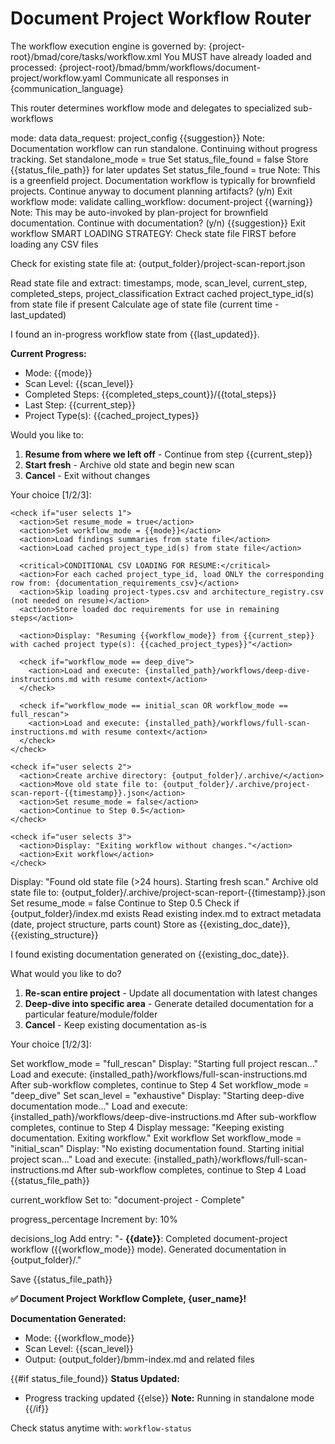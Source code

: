 # Document Project Workflow Router

<critical>The workflow execution engine is governed by: {project-root}/bmad/core/tasks/workflow.xml</critical>
<critical>You MUST have already loaded and processed: {project-root}/bmad/bmm/workflows/document-project/workflow.yaml</critical>
<critical>Communicate all responses in {communication_language}</critical>

<workflow>

<critical>This router determines workflow mode and delegates to specialized sub-workflows</critical>

<step n="1" goal="Validate workflow and get project info">

<invoke-workflow path="{project-root}/bmad/bmm/workflows/workflow-status">
  <param>mode: data</param>
  <param>data_request: project_config</param>
</invoke-workflow>

<check if="status_exists == false">
  <output>{{suggestion}}</output>
  <output>Note: Documentation workflow can run standalone. Continuing without progress tracking.</output>
  <action>Set standalone_mode = true</action>
  <action>Set status_file_found = false</action>
</check>

<check if="status_exists == true">
  <action>Store {{status_file_path}} for later updates</action>
  <action>Set status_file_found = true</action>

  <!-- Extract brownfield/greenfield from status data -->
  <check if="field_type == 'greenfield'">
    <output>Note: This is a greenfield project. Documentation workflow is typically for brownfield projects.</output>
    <ask>Continue anyway to document planning artifacts? (y/n)</ask>
    <check if="n">
      <action>Exit workflow</action>
    </check>
  </check>

  <!-- Now validate sequencing -->
  <invoke-workflow path="{project-root}/bmad/bmm/workflows/workflow-status">
    <param>mode: validate</param>
    <param>calling_workflow: document-project</param>
  </invoke-workflow>

  <check if="warning != ''">
    <output>{{warning}}</output>
    <output>Note: This may be auto-invoked by plan-project for brownfield documentation.</output>
    <ask>Continue with documentation? (y/n)</ask>
    <check if="n">
      <output>{{suggestion}}</output>
      <action>Exit workflow</action>
    </check>
  </check>
</check>

</step>

<step n="2" goal="Check for resumability and determine workflow mode">
<critical>SMART LOADING STRATEGY: Check state file FIRST before loading any CSV files</critical>

<action>Check for existing state file at: {output_folder}/project-scan-report.json</action>

<check if="project-scan-report.json exists">
  <action>Read state file and extract: timestamps, mode, scan_level, current_step, completed_steps, project_classification</action>
  <action>Extract cached project_type_id(s) from state file if present</action>
  <action>Calculate age of state file (current time - last_updated)</action>

<ask>I found an in-progress workflow state from {{last_updated}}.

**Current Progress:**

- Mode: {{mode}}
- Scan Level: {{scan_level}}
- Completed Steps: {{completed_steps_count}}/{{total_steps}}
- Last Step: {{current_step}}
- Project Type(s): {{cached_project_types}}

Would you like to:

1. **Resume from where we left off** - Continue from step {{current_step}}
2. **Start fresh** - Archive old state and begin new scan
3. **Cancel** - Exit without changes

Your choice [1/2/3]:
</ask>

    <check if="user selects 1">
      <action>Set resume_mode = true</action>
      <action>Set workflow_mode = {{mode}}</action>
      <action>Load findings summaries from state file</action>
      <action>Load cached project_type_id(s) from state file</action>

      <critical>CONDITIONAL CSV LOADING FOR RESUME:</critical>
      <action>For each cached project_type_id, load ONLY the corresponding row from: {documentation_requirements_csv}</action>
      <action>Skip loading project-types.csv and architecture_registry.csv (not needed on resume)</action>
      <action>Store loaded doc requirements for use in remaining steps</action>

      <action>Display: "Resuming {{workflow_mode}} from {{current_step}} with cached project type(s): {{cached_project_types}}"</action>

      <check if="workflow_mode == deep_dive">
        <action>Load and execute: {installed_path}/workflows/deep-dive-instructions.md with resume context</action>
      </check>

      <check if="workflow_mode == initial_scan OR workflow_mode == full_rescan">
        <action>Load and execute: {installed_path}/workflows/full-scan-instructions.md with resume context</action>
      </check>
    </check>

    <check if="user selects 2">
      <action>Create archive directory: {output_folder}/.archive/</action>
      <action>Move old state file to: {output_folder}/.archive/project-scan-report-{{timestamp}}.json</action>
      <action>Set resume_mode = false</action>
      <action>Continue to Step 0.5</action>
    </check>

    <check if="user selects 3">
      <action>Display: "Exiting workflow without changes."</action>
      <action>Exit workflow</action>
    </check>

  </check>

  <check if="state file age >= 24 hours">
    <action>Display: "Found old state file (>24 hours). Starting fresh scan."</action>
    <action>Archive old state file to: {output_folder}/.archive/project-scan-report-{{timestamp}}.json</action>
    <action>Set resume_mode = false</action>
    <action>Continue to Step 0.5</action>
  </check>

</step>

<step n="3" goal="Check for existing documentation and determine workflow mode" if="resume_mode == false">
<action>Check if {output_folder}/index.md exists</action>

<check if="index.md exists">
  <action>Read existing index.md to extract metadata (date, project structure, parts count)</action>
  <action>Store as {{existing_doc_date}}, {{existing_structure}}</action>

<ask>I found existing documentation generated on {{existing_doc_date}}.

What would you like to do?

1. **Re-scan entire project** - Update all documentation with latest changes
2. **Deep-dive into specific area** - Generate detailed documentation for a particular feature/module/folder
3. **Cancel** - Keep existing documentation as-is

Your choice [1/2/3]:
</ask>

  <check if="user selects 1">
    <action>Set workflow_mode = "full_rescan"</action>
    <action>Display: "Starting full project rescan..."</action>
    <action>Load and execute: {installed_path}/workflows/full-scan-instructions.md</action>
    <action>After sub-workflow completes, continue to Step 4</action>
  </check>

  <check if="user selects 2">
    <action>Set workflow_mode = "deep_dive"</action>
    <action>Set scan_level = "exhaustive"</action>
    <action>Display: "Starting deep-dive documentation mode..."</action>
    <action>Load and execute: {installed_path}/workflows/deep-dive-instructions.md</action>
    <action>After sub-workflow completes, continue to Step 4</action>
  </check>

  <check if="user selects 3">
    <action>Display message: "Keeping existing documentation. Exiting workflow."</action>
    <action>Exit workflow</action>
  </check>
</check>

<check if="index.md does not exist">
  <action>Set workflow_mode = "initial_scan"</action>
  <action>Display: "No existing documentation found. Starting initial project scan..."</action>
  <action>Load and execute: {installed_path}/workflows/full-scan-instructions.md</action>
  <action>After sub-workflow completes, continue to Step 4</action>
</check>

</step>

<step n="4" goal="Update status and complete">

<check if="status_file_found == true">
  <action>Load {{status_file_path}}</action>

<template-output file="{{status_file_path}}">current_workflow</template-output>
<action>Set to: "document-project - Complete"</action>

<template-output file="{{status_file_path}}">progress_percentage</template-output>
<action>Increment by: 10%</action>

<template-output file="{{status_file_path}}">decisions_log</template-output>
<action>Add entry: "- **{{date}}**: Completed document-project workflow ({{workflow_mode}} mode). Generated documentation in {output_folder}/."</action>

<action>Save {{status_file_path}}</action>
</check>

<output>**✅ Document Project Workflow Complete, {user_name}!**

**Documentation Generated:**

- Mode: {{workflow_mode}}
- Scan Level: {{scan_level}}
- Output: {output_folder}/bmm-index.md and related files

{{#if status_file_found}}
**Status Updated:**

- Progress tracking updated
  {{else}}
  **Note:** Running in standalone mode
  {{/if}}

Check status anytime with: `workflow-status`
</output>

</step>

</workflow>
